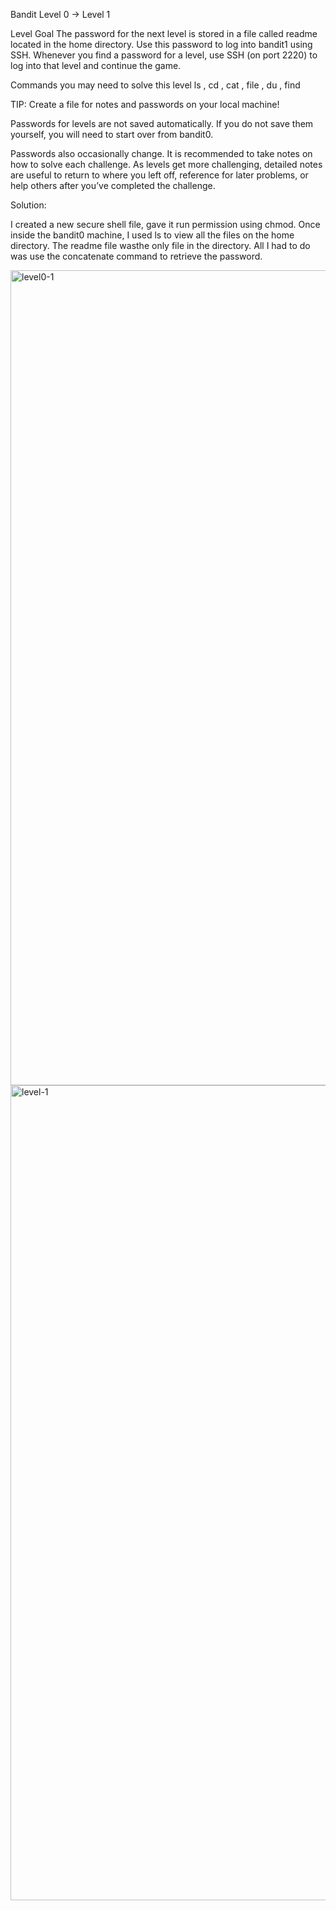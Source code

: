 Bandit Level 0 → Level 1

Level Goal
The password for the next level is stored in a file called readme located in the home directory. Use this password to log into bandit1 using SSH. Whenever you find a password for a level, use SSH (on port 2220) to log into that level and continue the game.

Commands you may need to solve this level
ls , cd , cat , file , du , find

TIP: Create a file for notes and passwords on your local machine!

Passwords for levels are not saved automatically. If you do not save them yourself, you will need to start over from bandit0.

Passwords also occasionally change. It is recommended to take notes on how to solve each challenge. As levels get more challenging, detailed notes are useful to return to where you left off, reference for later problems, or help others after you’ve completed the challenge.


Solution: 

I created a new secure shell file, gave it run permission using chmod. Once inside the bandit0 machine, I used ls to view all the files on the home directory. The readme file wasthe only file in the directory. All I had to do was use the concatenate command to retrieve the password.

<img width="1374" height="1304" alt="level0-1" src="https://github.com/user-attachments/assets/adc132bf-9460-4ffd-b556-f66d54380d56" />


<img width="1374" height="1304" alt="level-1" src="https://github.com/user-attachments/assets/8433cbbd-fcdd-4a47-a3ba-178a1fda9483" />
